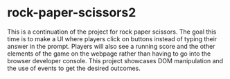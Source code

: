 # rock-paper-scissors2

This is a continuation of the project for rock paper scissors. The goal this time is to make a UI where players click on buttons instead of typing their answer in the prompt. Players will also see a running score and the other elements of the game on the webpage rather than having to go into the browser developer console. This project showcases DOM manipulation and the use of events to get the desired outcomes.
